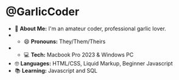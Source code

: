 # @GarlicCoder
- 🧄 **About Me:** I'm an amateur coder, professional garlic lover.
- - 😄 **Pronouns:** They/Them/Theirs
- - 💻 **Tech:** Macbook Pro 2023 & Windows PC
- 🤓 **Languages:** HTML/CSS, Liquid Markup, Beginner Javascript
- 📚 **Learning:** Javascript and SQL

